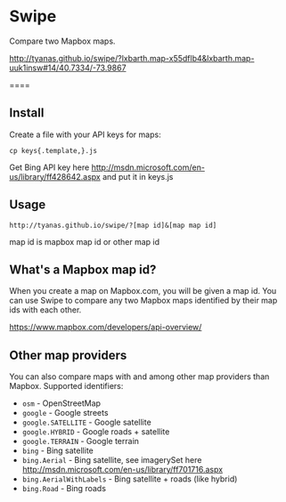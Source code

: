 Swipe
=====

Compare two Mapbox maps.

http://tyanas.github.io/swipe/?lxbarth.map-x55dflb4&lxbarth.map-uuk1insw#14/40.7334/-73.9867

====

## Install

Create a file with your API keys for maps:

    cp keys{.template,}.js

Get Bing API key here http://msdn.microsoft.com/en-us/library/ff428642.aspx
and put it in keys.js

## Usage

    http://tyanas.github.io/swipe/?[map id]&[map map id]

map id is mapbox map id or other map id

## What's a Mapbox map id?

When you create a map on Mapbox.com, you will be given a map id. You can use
Swipe to compare any two Mapbox maps identified by their map ids with each
other.

https://www.mapbox.com/developers/api-overview/

## Other map providers

You can also compare maps with and among other map providers than Mapbox. Supported identifiers:

- `osm` - OpenStreetMap
- `google` - Google streets
- `google.SATELLITE` - Google satellite
- `google.HYBRID` - Google roads + satellite
- `google.TERRAIN` - Google terrain
- `bing` - Bing satellite
- `bing.Aerial` - Bing satellite, see imagerySet here http://msdn.microsoft.com/en-us/library/ff701716.aspx
- `bing.AerialWithLabels` - Bing satellite + roads (like hybrid)
- `bing.Road` - Bing roads

